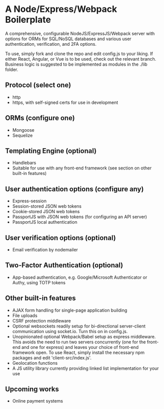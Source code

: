 # A Node/Express/Webpack Boilerplate

A comprehensive, configurable NodeJS/ExpressJS/Webpack server with options for ORMs for SQL/NoSQL databases and various user authentication, verification, and 2FA options.

To use, simply fork and clone the repo and edit config.js to your liking.
If either React, Angular, or Vue is to be used, check out the relevant branch.
Business logic is suggested to be implemented as modules in the ./lib folder.

## Protocol (select one)
- http
- https, with self-signed certs for use in development

## ORMs (configure one)
- Mongoose
- Sequelize

## Templating Engine (optional)
- Handlebars
- Suitable for use with any front-end framework (see section on other built-in features)

## User authentication options (configure any)
- Express-session
- Session-stored JSON web tokens
- Cookie-stored JSON web tokens
- PassportJS with JSON web tokens (for configuring an API server)
- PassportJS local authentication

## User verification options (optional)
- Email verification by nodemailer

## Two-Factor Authentication (optional)
- App-based authentication, e.g. Google/Microsoft Authenticator or Authy, using TOTP tokens

## Other built-in features
- AJAX form handling for single-page application building
- File uploads
- CSRF protection middleware
- Optional websockets readily setup for bi-directional server-client communication using socket.io. Turn this on in config.js.
- Unopinionated optional Webpack/Babel setup as express middleware. This avoids the need to run two servers concurrently (one for the front-end and one for express) and leaves your choice of front-end framework open. To use React, simply install the necessary npm packages and edit 'client-src/index.js'.
- Geolocation functions
- A JS utility library currently providing linked list implementation for your use

## Upcoming works
- Online payment systems

